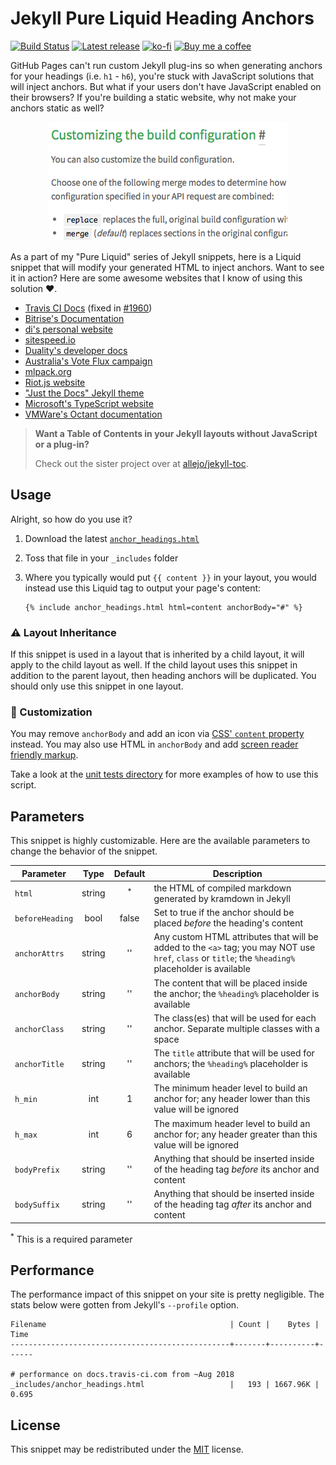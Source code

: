 # Jekyll Pure Liquid Heading Anchors

[![Build Status](https://travis-ci.com/allejo/jekyll-anchor-headings.svg?branch=master)](https://travis-ci.com/allejo/jekyll-anchor-headings)
[![Latest release](https://img.shields.io/github/release/allejo/jekyll-anchor-headings.svg)](https://github.com/allejo/jekyll-anchor-headings/releases/latest)
[![ko-fi](https://img.shields.io/static/v1.svg?label=&message=Support%20me%20on%20Ko-fi&color=333&logo=ko-fi)](https://ko-fi.com/Q5Q4J7IX)
[![Buy me a coffee](https://img.shields.io/static/v1.svg?label=&message=Buy%20me%20a%20coffee&color=333&logo=buy-me-a-coffee)](https://www.buymeacoffee.com/allejo)

GitHub Pages can't run custom Jekyll plug-ins so when generating anchors for your headings (i.e. `h1` - `h6`), you're stuck with JavaScript solutions that will inject anchors. But what if your users don't have JavaScript enabled on their browsers? If you're building a static website, why not make your anchors static as well?

<p align="center">
   <img src=".github/assets/screenshot.png" alt="Sample anchor next to heading">
</p>

As a part of my "Pure Liquid" series of Jekyll snippets, here is a Liquid snippet that will modify your generated HTML to inject anchors. Want to see it in action? Here are some awesome websites that I know of using this solution :heart:.

- [Travis CI Docs](https://github.com/travis-ci/docs-travis-ci-com/pull/1909) (fixed in [#1960](https://github.com/travis-ci/docs-travis-ci-com/pull/1960))
- [Bitrise's Documentation](https://github.com/bitrise-io/devcenter/pull/291)
- [di's personal website](https://github.com/di/di.github.com/commit/4016cbdcc89ea1e42efafd55cda468764c350a71#diff-bc0451638729253193317f14b833a89e)
- [sitespeed.io](https://github.com/sitespeedio/sitespeed.io/commit/e9e33bbcb8dca21391f14d73d0ba52145f21f7ed)
- [Duality's developer docs](https://github.com/AdamsLair/duality-docs/commit/37370414fb312b59a52378f3d1f8bcd8c52e448d)
- [Australia's Vote Flux campaign](https://github.com/voteflux/flux-website-v2/commit/07f32e1db6e462595ded9ebac8496588bed8b6e7#diff-bc0451638729253193317f14b833a89e)
- [mlpack.org](https://github.com/mlpack/mlpack.org/commit/7320b0f760ccbc0eeb5d76a0e20a4d266e2775b6)
- [Riot.js website](https://github.com/riot/riot.github.io/blob/1a9749b97115b4169955820159e50bc72f137b7b/_includes/anchor_headings.html)
- ["Just the Docs" Jekyll theme](https://github.com/pmarsceill/just-the-docs/commit/03e2345833f92d6f3841db66bffd0f2ed8461bf2)
- [Microsoft's TypeScript website](https://github.com/microsoft/TypeScript-Website/blob/52ca8592b221550af648fc0af9c231bf765eff8b/src/_includes/anchor_headings.html)
- [VMWare's Octant documentation](https://github.com/vmware-tanzu/octant/commit/4db5dee7eeee6e580df9519b07907ac40dbd87b0#diff-e093f684d412b760130734e02973c4d7)

> **Want a Table of Contents in your Jekyll layouts without JavaScript or a plug-in?**
>
> Check out the sister project over at [allejo/jekyll-toc](https://github.com/allejo/jekyll-toc).

## Usage

Alright, so how do you use it?

1. Download the latest [`anchor_headings.html`](_includes/anchor_headings.html)
2. Toss that file in your `_includes` folder
3. Where you typically would put `{{ content }}` in your layout, you would instead use this Liquid tag to output your page's content:

   ```liquid
   {% include anchor_headings.html html=content anchorBody="#" %}
   ```

### :warning: Layout Inheritance

If this snippet is used in a layout that is inherited by a child layout, it will apply to the child layout as well. If the child layout uses this snippet in addition to the parent layout, then heading anchors will be duplicated. You should only use this snippet in one layout.

### :art: Customization

You may remove `anchorBody` and add an icon via [CSS' `content` property](https://developer.mozilla.org/en-US/docs/Web/CSS/content) instead. You may also use HTML in `anchorBody` and add [screen reader friendly markup](_tests/customAnchorBody.html).

Take a look at the [unit tests directory](_tests/) for more examples of how to use this script.

## Parameters

This snippet is highly customizable. Here are the available parameters to change the behavior of the snippet.

| Parameter       |  Type  | Default | Description |
| --------------  | :----: | :-----: | ----------- |
| `html`          | string | <sup>*</sup> | the HTML of compiled markdown generated by kramdown in Jekyll |
| `beforeHeading` | bool   | false | Set to true if the anchor should be placed _before_ the heading's content |
| `anchorAttrs`   | string | ''    | Any custom HTML attributes that will be added to the `<a>` tag; you may NOT use `href`, `class` or `title`; the `%heading%` placeholder is available |
| `anchorBody`    | string | ''    | The content that will be placed inside the anchor; the `%heading%` placeholder is available |
| `anchorClass`   | string | ''    | The class(es) that will be used for each anchor. Separate multiple classes with a space |
| `anchorTitle`   | string | ''    | The `title` attribute that will be used for anchors; the `%heading%` placeholder is available |
| `h_min`         | int    | 1     | The minimum header level to build an anchor for; any header lower than this value will be ignored |
| `h_max`         | int    | 6     | The maximum header level to build an anchor for; any header greater than this value will be ignored |
| `bodyPrefix`    | string | ''    | Anything that should be inserted inside of the heading tag _before_ its anchor and content |
| `bodySuffix`    | string | ''    | Anything that should be inserted inside of the heading tag _after_ its anchor and content |

<sup>*</sup> This is a required parameter

## Performance

The performance impact of this snippet on your site is pretty negligible. The stats below were gotten from Jekyll's `--profile` option.

```
Filename                                         | Count |    Bytes |  Time
-------------------------------------------------+-------+----------+------

# performance on docs.travis-ci.com from ~Aug 2018
_includes/anchor_headings.html                   |   193 | 1667.96K | 0.695
```

## License

This snippet may be redistributed under the [MIT](LICENSE.md) license.
